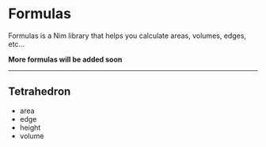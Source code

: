 <!--
  :Author: Thiago Navarro
  :Email: thiago@oxyoy.com

  **Created at:** 06/15/2021 12:48:52 Tuesday
  **Modified at:** 06/15/2021 02:08:56 PM Tuesday

  ------------------------------------------------------------------------------

  readme
  ------------------------------------------------------------------------------
-->

# Formulas

Formulas is a Nim library that helps you calculate areas, volumes, edges, etc...

**More formulas will be added soon**

----
## Tetrahedron

- area
- edge
- height
- volume
